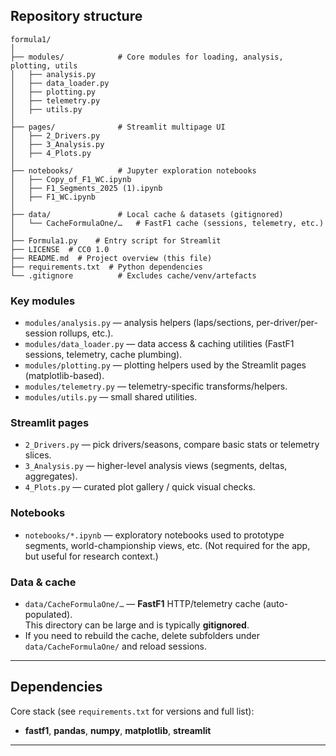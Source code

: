 ## Repository structure

```text
formula1/
│
├── modules/            # Core modules for loading, analysis, plotting, utils
│   ├── analysis.py
│   ├── data_loader.py
│   ├── plotting.py
│   ├── telemetry.py
│   ├── utils.py
│
├── pages/              # Streamlit multipage UI
│   ├── 2_Drivers.py
│   ├── 3_Analysis.py
│   ├── 4_Plots.py
│
├── notebooks/          # Jupyter exploration notebooks
│   ├── Copy_of_F1_WC.ipynb
│   ├── F1_Segments_2025 (1).ipynb
│   ├── F1_WC.ipynb
│
├── data/               # Local cache & datasets (gitignored)
│   └── CacheFormulaOne/…   # FastF1 cache (sessions, telemetry, etc.)
│
├── Formula1.py    # Entry script for Streamlit
├── LICENSE  # CC0 1.0
├── README.md  # Project overview (this file)
├── requirements.txt  # Python dependencies
└── .gitignore          # Excludes cache/venv/artefacts

```
### Key modules

- `modules/analysis.py` — analysis helpers (laps/sections, per-driver/per-session rollups, etc.).
- `modules/data_loader.py` — data access & caching utilities (FastF1 sessions, telemetry, cache plumbing).
- `modules/plotting.py` — plotting helpers used by the Streamlit pages (matplotlib-based).
- `modules/telemetry.py` — telemetry-specific transforms/helpers.
- `modules/utils.py` — small shared utilities.

### Streamlit pages

- `2_Drivers.py` — pick drivers/seasons, compare basic stats or telemetry slices.
- `3_Analysis.py` — higher-level analysis views (segments, deltas, aggregates).
- `4_Plots.py` — curated plot gallery / quick visual checks.

### Notebooks

- `notebooks/*.ipynb` — exploratory notebooks used to prototype segments, world-championship views, etc.
  (Not required for the app, but useful for research context.)

### Data & cache

- `data/CacheFormulaOne/…` — **FastF1** HTTP/telemetry cache (auto-populated).  
  This directory can be large and is typically **gitignored**.
- If you need to rebuild the cache, delete subfolders under `data/CacheFormulaOne/` and reload sessions.

---

## Dependencies

Core stack (see `requirements.txt` for versions and full list):
- **fastf1**, **pandas**, **numpy**, **matplotlib**, **streamlit**

---
